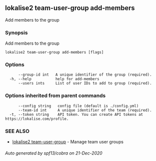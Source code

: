 ## lokalise2 team-user-group add-members

Add members to the group

### Synopsis

Add members to the group

```
lokalise2 team-user-group add-members [flags]
```

### Options

```
      --group-id int   A unique identifier of the group (required).
  -h, --help           help for add-members
      --users ints     List of user IDs to add to group (required).
```

### Options inherited from parent commands

```
      --config string   config file (default is ./config.yml)
      --team-id int     A unique identifier of the team (required).
  -t, --token string    API token. You can create API tokens at https://lokalise.com/profile.
```

### SEE ALSO

* [lokalise2 team-user-group](lokalise2_team-user-group.md)	 - Manage team user groups

###### Auto generated by spf13/cobra on 21-Dec-2020
